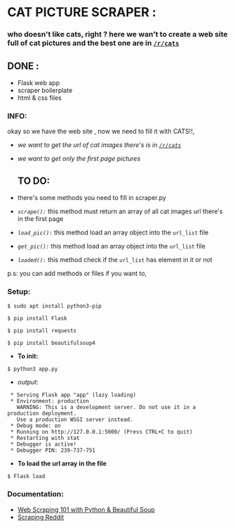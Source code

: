 # CAT PICTURE SCRAPER :
### who doesn't like cats, right ? here we wan't to create a web site full of cat pictures and the best one are in [`/r/cats`](https://old.reddit.com/r/cats/ "Cats Subreddit.")

## **DONE** :
+ Flask web app
+ scraper boilerplate
+ html & css files
### **INFO:**
 okay so we have the web site , now we need to fill it with CATS!!,
+ *we want to get the url of cat images there's is in [`/r/cats`](https://old.reddit.com/r/cats/ "Cats Subreddit.")*
+ *we want to get only the first page pictures*


  ## **TO DO:**
 + there's some methods you need to fill in scraper.py
 + *`scrape():`* this method must return an array of all cat images url there's in the first page
 + *`load_pic():`* this method load an array object into the `url_list` file
 + *`get_pic():`* this method load an array object into the `url_list` file
 + *`loaded():`* this method check if the `url_list` has element in it or not

p.s: you can add methods or files if you want to,

### **Setup:**
```
$ sudo apt install python3-pip
```
```
$ pip install Flask
```
```
$ pip install requests
```
```
$ pip install beautifulsoup4
```
+ **To init:**
```
$ python3 app.py
``` 
+ *output:*
```
 * Serving Flask app "app" (lazy loading)
 * Environment: production
   WARNING: This is a development server. Do not use it in a production deployment.
   Use a production WSGI server instead.
 * Debug mode: on
 * Running on http://127.0.0.1:5000/ (Press CTRL+C to quit)
 * Restarting with stat
 * Debugger is active!
 * Debugger PIN: 239-737-751
```
+ **To load the url array in the file** 
```
$ Flask load
```
### **Documentation:**
+ [Web Scraping 101 with Python & Beautiful Soup](https://codeburst.io/web-scraping-101-with-python-beautiful-soup-bb617be1f486 "codeburst")
+ [Scraping Reddit](https://www.datacamp.com/community/tutorials/scraping-reddit-python-scrapy "DataCamp")
